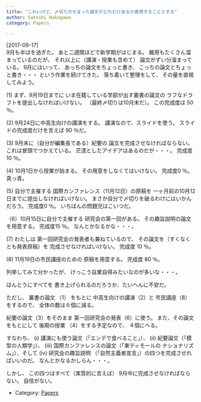 ```yaml
---
title: "こわいけど、〆切りのせまった論文がどれだけあるか直視することとする"
author: Satoshi Nakagawa
category: Papers

---
```


[2017-09-17]  
 9月も半ばを過ぎた。
あと二週間ほどで新学期がはじまる。
雑用もたくさん溜まっているのだが、
それ以上に（講演・授業も含めて）
論文がずい分溜まっている。
9月にはいって、
あっちの論文をちょっと書き、
こっちの論文とちょっと書き・・・
という作業を続けてきた。
落ち着いて整理をして、
その量を直視してみよう。

 (1) まず、9月19日までに
いま在籍している学部が出す叢書の論文の
ラフなドラフトを提出しなければいけない。
（最終〆切りは10月末だ）。
この完成度は 50 ％。

 (2) 9月24日に中高生向けの講演をする。
講演なので、スライドを使う。
スライドの完成度だけを言えば 90 ％だ。

 (3) 9月末に（自分が編集長である）紀要の
論文を完成させなければならない。
これは冒頭でつかえている。
茫漠としたアイデアはあるのだが・・・。
完成度 10 ％。

 (4) 10月1日から授業が始まる。
その用意をしなくてはいけない。
完成度0 ％。
真っ青。

 (5) 自分で主催する
国際カンファレンス（11月12日）の原稿を
一ヶ月前の10月12日までに提出しなければいけない。
まさか自分で〆切りを破るわけにはいかんだろう。
完成度0 ％。
いちばんの問題児はこいつだ。

 （6）10月15日に自分で主催する
研究会の第一回がある。
その趣旨説明の論文を用意する。
完成度15 ％。
なんとかなるかな・・・。

 (7) わたしは
第一回研究会の発表者も兼ねているので、
その論文を（すくなくとも発表原稿）を
完成させなければいけない。
完成度 10 ％。

 (8) 11月19日の市民講座のための
原稿を用意する。
完成度 80 ％。

 列挙してみて分かったが、
けっこう自業自得みたいなのが多いな・・・。

 ほんとうにすべてを
書き上げられるのだろうか、たいへんに不安だ。

<!--more-->

 ただし、
叢書の論文 （1） をもとに
中高生向けの講演（2）と
市民講座（8）をするので、
全体の数は６個に減る。

 紀要の論文（3）をそのまま
第一回研究会の発表（6）に使う。
また、その論文をもとにして
後期の授業 （4）をする予定なので、
４個にへる。

 すなわち、
(i) 講演にも使う論文（「エンデで食べること」）、
(ii) 紀要論文（「模型の人類学」）、
(iii) 国際カンファレンスの論文（「東ティモールの
ナショナリズム」）、そして
(iv) 研究会の趣旨説明
（「自然主義者宣言」）の四つを完成させればいいのだ。
なんとかなるかしらん・・・。

 しかし、
この四つはすべて（実質的に言えば）
9月中に完成させなければならない。
自信がない。

- Category: [Papers](/categories.html#Papers)

